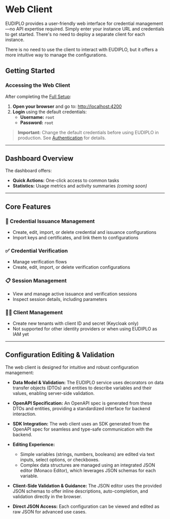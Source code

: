# Web Client

EUDIPLO provides a user-friendly web interface for credential management—no API expertise required. Simply enter your instance URL and credentials to get started. There's no need to deploy a separate client for each instance.

There is no need to use the client to interact with EUDIPLO, but it offers a more intuitive way to manage the configurations.

## Getting Started

### Accessing the Web Client

After completing the [Full Setup](./quick-start.md#step-1-choose-your-setup):

1. **Open your browser** and go to: [http://localhost:4200](http://localhost:4200)
2. **Login** using the default credentials:
   - **Username:** `root`
   - **Password:** `root`

> **Important:** Change the default credentials before using EUDIPLO in production. See [Authentication](../api/authentication.md) for details.

---

## Dashboard Overview

The dashboard offers:

- **Quick Actions:** One-click access to common tasks
- **Statistics:** Usage metrics and activity summaries _(coming soon)_

---

## Core Features

### 🎫 Credential Issuance Management

- Create, edit, import, or delete credential and issuance configurations
- Import keys and certificates, and link them to configurations

### ✅ Credential Verification

- Manage verification flows
- Create, edit, import, or delete verification configurations

### 📋 Session Management

- View and manage active issuance and verification sessions
- Inspect session details, including parameters

### 🧑‍💼 Client Management

- Create new tenants with client ID and secret (Keycloak only)
- Not supported for other identity providers or when using EUDIPLO as IAM yet

---

## Configuration Editing & Validation

The web client is designed for intuitive and robust configuration management:

- **Data Model & Validation:** The EUDIPLO service uses decorators on data transfer objects (DTOs) and entities to describe variables and their values, enabling server-side validation.
- **OpenAPI Specification:** An OpenAPI spec is generated from these DTOs and entities, providing a standardized interface for backend interaction.
- **SDK Integration:** The web client uses an SDK generated from the OpenAPI spec for seamless and type-safe communication with the backend.
- **Editing Experience:**
  
    - Simple variables (strings, numbers, booleans) are edited via text inputs, select options, or checkboxes.
    - Complex data structures are managed using an integrated JSON editor (Monaco Editor), which leverages JSON schemas for each variable.
  
- **Client-Side Validation & Guidance:** The JSON editor uses the provided JSON schemas to offer inline descriptions, auto-completion, and validation directly in the browser.
- **Direct JSON Access:** Each configuration can be viewed and edited as raw JSON for advanced use cases.
